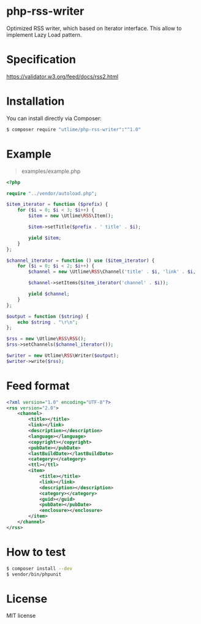 # php-rss-writer
Optimized RSS writer, which based on Iterator interface. This allow to implement Lazy Load pattern.

# Specification
https://validator.w3.org/feed/docs/rss2.html

# Installation
You can install directly via Composer:
```bash
$ composer require "utlime/php-rss-writer":"^1.0"
```

# Example
> examples/example.php
```php
<?php

require "../vendor/autoload.php";

$item_iterator = function ($prefix) {
    for ($i = 0; $i < 3; $i++) {
        $item = new \Utlime\RSS\Item();

        $item->setTitle($prefix . ' title' . $i);

        yield $item;
    }
};

$channel_iterator = function () use ($item_iterator) {
    for ($i = 0; $i < 2; $i++) {
        $channel = new \Utlime\RSS\Channel('title' . $i, 'link' . $i, 'description' . $i);

        $channel->setItems($item_iterator('channel' . $i));

        yield $channel;
    }
};

$output = function ($string) {
    echo $string . "\r\n";
};

$rss = new \Utlime\RSS\RSS();
$rss->setChannels($channel_iterator());

$writer = new Utlime\RSS\Writer($output);
$writer->write($rss);
```

# Feed format
```xml
<?xml version="1.0" encoding="UTF-8"?>
<rss version="2.0">
    <channel>
        <title></title>
        <link></link>
        <description></description>
        <language></language>
        <copyright></copyright>
        <pubDate></pubDate>
        <lastBuildDate></lastBuildDate>
        <category></category>
        <ttl></ttl>
        <item>
            <title></title>
            <link></link>
            <description></description>
            <category></category>
            <guid></guid>
            <pubDate></pubDate>
            <enclosure></enclosure>
        </item>
    </channel>
</rss>
```

# How to test
```bash
$ composer install --dev
$ vendor/bin/phpunit
```

# License
MIT license